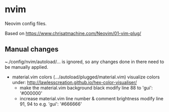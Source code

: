 # nvim
Neovim config files.

Based on https://www.chrisatmachine.com/Neovim/01-vim-plug/

## Manual changes
~./config/nvim/autoload/... is ignored, so any changes done in there need to be manually applied.

- material.vim colors (.../autoload/plugged/material.vim)
visualize colors under: http://lawlesscreation.github.io/hex-color-visualiser/
  - make the material.vim background black
    modify line 88 to 'gui': '#000000'
  - increase material.vim line number & comment brightness
    modify line 91, 94 to e.g. 'gui': '#666666'
